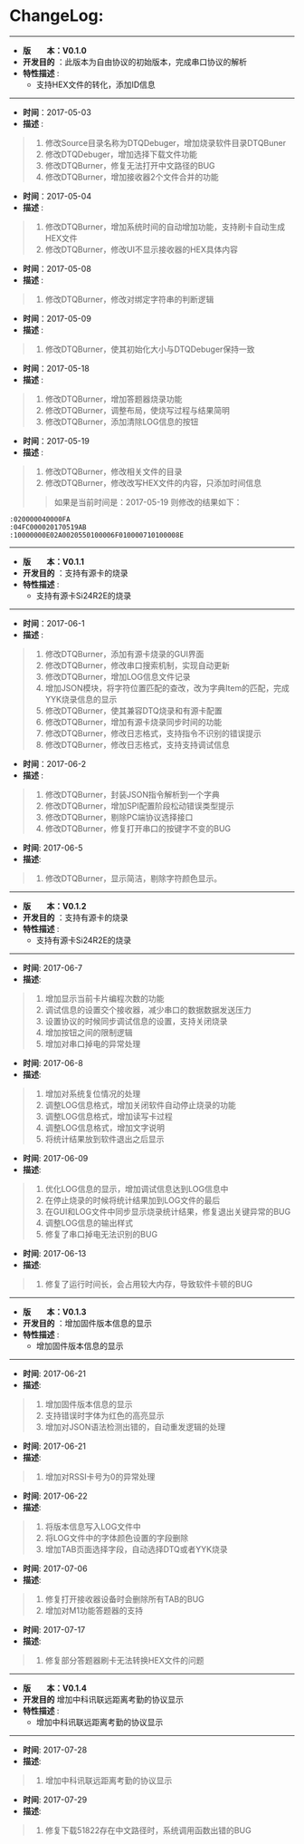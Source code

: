 # ChangeLog:
*****************************************************************************************
* **版　　本：V0.1.0**
* **开发目的** ：此版本为自由协议的初始版本，完成串口协议的解析
* **特性描述** : 
	* 支持HEX文件的转化，添加ID信息
*****************************************************************************************
* **时间**：2017-05-03
* **描述** :
> 1. 修改Source目录名称为DTQDebuger，增加烧录软件目录DTQBuner
> 2. 修改DTQDebuger，增加选择下载文件功能
> 3. 修改DTQBurner，修复无法打开中文路径的BUG
> 4. 修改DTQBurner，增加接收器2个文件合并的功能

* **时间**：2017-05-04
* **描述** :
> 1. 修改DTQBurner，增加系统时间的自动增加功能，支持刷卡自动生成HEX文件
> 2. 修改DTQBurner，修改UI不显示接收器的HEX具体内容

* **时间**：2017-05-08
* **描述** :
> 1. 修改DTQBurner，修改对绑定字符串的判断逻辑

* **时间**：2017-05-09
* **描述** :
> 1. 修改DTQBurner，使其初始化大小与DTQDebuger保持一致

* **时间**：2017-05-18
* **描述** :
> 1. 修改DTQBurner，增加答题器烧录功能
> 2. 修改DTQBurner，调整布局，使烧写过程与结果简明
> 3. 修改DTQBurner，添加清除LOG信息的按钮

* **时间**：2017-05-19
* **描述** :
> 1. 修改DTQBurner，修改相关文件的目录
> 2. 修改DTQBurner，修改改写HEX文件的内容，只添加时间信息
>> 如果是当前时间是：2017-05-19
>> 则修改的结果如下：
```
:020000040000FA
:04FC000020170519AB
:10000000E02A0020550100006F010000710100008E
```

*****************************************************************************************
* **版　　本：V0.1.1**
* **开发目的** ：支持有源卡的烧录
* **特性描述** : 
	* 支持有源卡Si24R2E的烧录
*****************************************************************************************
* **时间**：2017-06-1
* **描述** :
> 1. 修改DTQBurner，添加有源卡烧录的GUI界面
> 2. 修改DTQBurner，修改串口搜索机制，实现自动更新
> 3. 修改DTQBurner，增加LOG信息文件记录
> 4. 增加JSON模块，将字符位置匹配的查改，改为字典Item的匹配，完成YYK烧录信息的显示
> 5. 修改DTQBurner，使其兼容DTQ烧录和有源卡配置
> 6. 修改DTQBurner，增加有源卡烧录同步时间的功能
> 7. 修改DTQBurner，修改日志格式，支持指令不识别的错误提示
> 8. 修改DTQBurner，修改日志格式，支持支持调试信息

* **时间**：2017-06-2
* **描述** :
> 1. 修改DTQBurner，封装JSON指令解析到一个字典
> 2. 修改DTQBurner，增加SPI配置阶段松动错误类型提示
> 3. 修改DTQBurner，剔除PC端协议选择接口
> 4. 修改DTQBurner，修复打开串口的按键字不变的BUG

* **时间**: 2017-06-5
* **描述**:
> 1. 修改DTQBurner，显示简洁，剔除字符颜色显示。

*****************************************************************************************
* **版　　本：V0.1.2**
* **开发目的** ：支持有源卡的烧录
* **特性描述** : 
	* 支持有源卡Si24R2E的烧录
*****************************************************************************************
* **时间**: 2017-06-7
* **描述**:
> 1. 增加显示当前卡片编程次数的功能
> 2. 调试信息的设置交个接收器，减少串口的数据数据发送压力
> 3. 设置协议的时候同步调试信息的设置，支持关闭烧录
> 4. 增加按钮之间的限制逻辑
> 5. 增加对串口掉电的异常处理

* **时间**: 2017-06-8
* **描述**:
> 1. 增加对系统复位情况的处理
> 2. 调整LOG信息格式，增加关闭软件自动停止烧录的功能
> 3. 调整LOG信息格式，增加读写卡过程
> 4. 调整LOG信息格式，增加文字说明
> 5. 将统计结果放到软件退出之后显示

* **时间**: 2017-06-09
* **描述**:
> 1. 优化LOG信息的显示，增加调试信息达到LOG信息中
> 2. 在停止烧录的时候将统计结果加到LOG文件的最后
> 3. 在GUI和LOG文件中同步显示烧录统计结果，修复退出关键异常的BUG
> 4. 调整LOG信息的输出样式
> 5. 修复了串口掉电无法识别的BUG

* **时间**: 2017-06-13
* **描述**:
> 1. 修复了运行时间长，会占用较大内存，导致软件卡顿的BUG

*****************************************************************************************
* **版　　本：V0.1.3**
* **开发目的** ：增加固件版本信息的显示
* **特性描述** : 
	* 增加固件版本信息的显示
*****************************************************************************************
* **时间**: 2017-06-21
* **描述**:
> 1. 增加固件版本信息的显示
> 2. 支持错误时字体为红色的高亮显示
> 3. 增加对JSON语法检测出错的，自动重发逻辑的处理

* **时间**: 2017-06-21
* **描述**:
> 1. 增加对RSSI卡号为0的异常处理

* **时间**: 2017-06-22
* **描述**:
> 1. 将版本信息写入LOG文件中
> 2. 将LOG文件中的字体颜色设置的字段删除
> 3. 增加TAB页面选择字段，自动选择DTQ或者YYK烧录

* **时间**: 2017-07-06
* **描述**:
> 1. 修复打开接收器设备时会删除所有TAB的BUG
> 2. 增加对M1功能答题器的支持

* **时间**: 2017-07-17
* **描述**:
> 1. 修复部分答题器刷卡无法转换HEX文件的问题

*****************************************************************************************
* **版　　本：V0.1.4**
* **开发目的** 增加中科讯联远距离考勤的协议显示
* **特性描述** : 
	* 增加中科讯联远距离考勤的协议显示
*****************************************************************************************
* **时间**: 2017-07-28
* **描述**:
> 1. 增加中科讯联远距离考勤的协议显示

* **时间**: 2017-07-29
* **描述**:
> 1. 修复下载51822存在中文路径时，系统调用函数出错的BUG

